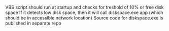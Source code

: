 VBS script should run at startup and checks for treshold of 10% or free disk space
If it detects low disk space, then it will call diskspace.exe app (which should be in accessible network location)
Source code for diskspace.exe is published in separate repo
